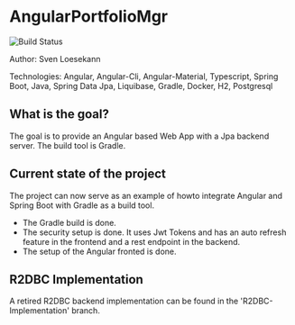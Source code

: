 # AngularPortfolioMgr


![Build Status](https://travis-ci.org/Angular2Guy/AngularPortfolioMgr.svg?branch=master)

Author: Sven Loesekann

Technologies: Angular, Angular-Cli, Angular-Material, Typescript, Spring Boot, Java, Spring Data Jpa, Liquibase, Gradle, Docker, H2, Postgresql

## What is the goal?
The goal is to provide an Angular based Web App with a Jpa backend server. The build tool is Gradle.

## Current state of the project
The project can now serve as an example of howto integrate Angular and Spring Boot with Gradle as a build tool.
* The Gradle build is done. 
* The security setup is done. It uses Jwt Tokens and has an auto refresh feature in the frontend and a rest endpoint in the backend. 
* The setup of the Angular fronted is done. 

## R2DBC Implementation
A retired R2DBC backend implementation can be found in the 'R2DBC-Implementation' branch.
